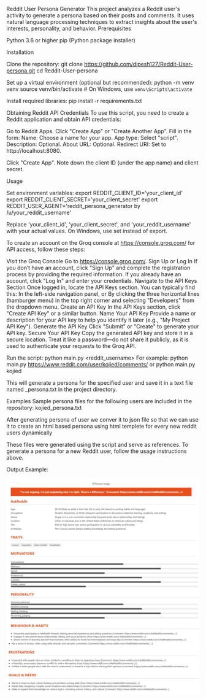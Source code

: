 Reddit User Persona Generator
This project analyzes a Reddit user's activity to generate a persona based on their posts and comments. It uses natural language processing techniques to extract insights about the user's interests, personality, and behavior.
Prerequisites

Python 3.6 or higher
pip (Python package installer)

Installation

Clone the repository:
git clone https://github.com/dipesh127/Reddit-User-persona.git
cd Reddit-User-persona


Set up a virtual environment (optional but recommended):
python -m venv venv
source venv/bin/activate  # On Windows, use `venv\Scripts\activate`


Install required libraries:
pip install -r requirements.txt



Obtaining Reddit API Credentials
To use this script, you need to create a Reddit application and obtain API credentials:

Go to Reddit Apps.
Click "Create App" or "Create Another App".
Fill in the form:
Name: Choose a name for your app.
App type: Select "script".
Description: Optional.
About URL: Optional.
Redirect URI: Set to http://localhost:8080.


Click "Create App".
Note down the client ID (under the app name) and client secret.

Usage

Set environment variables:
export REDDIT_CLIENT_ID='your_client_id'
export REDDIT_CLIENT_SECRET='your_client_secret'
export REDDIT_USER_AGENT='reddit_persona_generator by /u/your_reddit_username'

Replace 'your_client_id', 'your_client_secret', and 'your_reddit_username' with your actual values. On Windows, use set instead of export.



To create an account on the Groq console at https://console.groq.com/ for API access, follow these steps:

Visit the Groq Console
Go to https://console.groq.com/.
Sign Up or Log In
If you don’t have an account, click "Sign Up" and complete the registration process by providing the required information.
If you already have an account, click "Log In" and enter your credentials.
Navigate to the API Keys Section
Once logged in, locate the API Keys section. You can typically find this:
In the left-side navigation panel, or
By clicking the three horizontal lines (hamburger menu) in the top right corner and selecting "Developers" from the dropdown menu.
Create an API Key
In the API Keys section, click "Create API Key" or a similar button.
Name Your API Key
Provide a name or description for your API key to help you identify it later (e.g., "My Project API Key").
Generate the API Key
Click "Submit" or "Create" to generate your API key.
Secure Your API Key
Copy the generated API key and store it in a secure location. Treat it like a password—do not share it publicly, as it is used to authenticate your requests to the Groq API.



Run the script:
python main.py <reddit_username>
For example:
python main.py https://www.reddit.com/user/kojied/comments/
        or 
python main.py kojied

This will generate a persona for the specified user and save it in a text file named <username>_persona.txt in the project directory.


Examples
Sample persona files for the following users are included in the repository:
kojied_persona.txt

After generating persona of user we conver it to json file so that we can use it to create an html based persona using html templete for every new reddit users dynamically


These files were generated using the script and serve as references. To generate a persona for a new Reddit user, follow the usage instructions above.




Output Example:

![Alt text](1.jpg)
![Alt text](2.jpg)
![Alt text](3.jpg)
